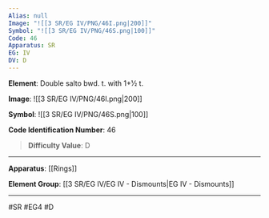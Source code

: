```yaml
---
Alias: null
Image: "![[3 SR/EG IV/PNG/46I.png|200]]"
Symbol: "![[3 SR/EG IV/PNG/46S.png|100]]"
Code: 46
Apparatus: SR
EG: IV
DV: D
---
```

**Element**: Double salto bwd. t. with 1+1⁄2 t.

**Image**:
![[3 SR/EG IV/PNG/46I.png|200]]

**Symbol**:
![[3 SR/EG IV/PNG/46S.png|100]]

**Code Identification Number**: 46

>**Difficulty Value**: D

___
**Apparatus**: [[Rings]]

**Element Group**: [[3 SR/EG IV/EG IV - Dismounts|EG IV - Dismounts]]
___
#SR #EG4 #D
